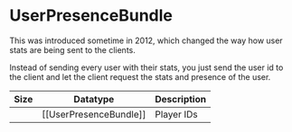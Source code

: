 # UserPresenceBundle

This was introduced sometime in 2012, which changed the way how user stats are being sent to the clients.

Instead of sending every user with their stats, you just send the user id to the client and let the client request the stats and presence of the user.

| Size |        Datatype        | Description |
|:----:|:----------------------:|:------------|
|      | [[UserPresenceBundle]] | Player IDs  |
